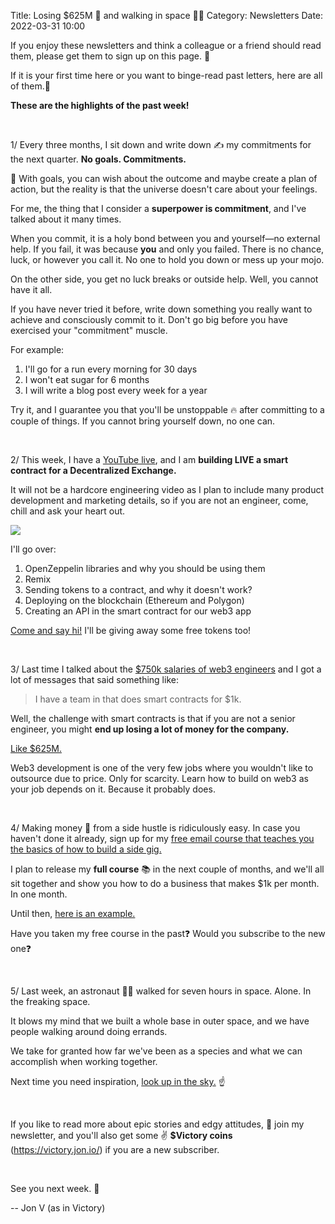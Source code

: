 Title: Losing $625M 💸 and walking in space 👨‍🚀
Category: Newsletters 
Date: 2022-03-31 10:00

If you enjoy these newsletters and think a colleague or a friend should read them, please get them to sign up on this page. 📝

If it is your first time here or you want to binge-read past letters, here are all of them.📰

**These are the highlights of the past week!**

<br>

1/ Every three months, I sit down and write down ✍️ my commitments for the next quarter. **No goals. Commitments.**

🎯 With goals, you can wish about the outcome and maybe create a plan of action, but the reality is that the universe doesn't care about your feelings.

For me, the thing that I consider a **superpower is commitment**, and I've talked about it many times.

When you commit, it is a holy bond between you and yourself—no external help. If you fail, it was because **you** and only you failed. There is no chance, luck, or however you call it. No one to hold you down or mess up your mojo.

On the other side, you get no luck breaks or outside help. Well, you cannot have it all.

If you have never tried it before, write down something you really want to achieve and consciously commit to it. Don't go big before you have exercised your "commitment" muscle.

For example:

1. I'll go for a run every morning for 30 days
2. I won't eat sugar for 6 months
3. I will write a blog post every week for a year

Try it, and I guarantee you that you'll be unstoppable 🔥 after committing to a couple of things. If you cannot bring yourself down, no one can.

<br>

2/ This week, I have a [YouTube live](https://www.youtube.com/watch?v=bW650irzNlw), and I am **building LIVE a smart contract for a Decentralized Exchange.**

It will not be a hardcore engineering video as I plan to include many product development and marketing details, so if you are not an engineer, come, chill and ask your heart out.

![](https://sendfoxprod.b-cdn.net/media/1mUVtwr0cb4Lbxe9sK2MHTeufbGrHj58WXRNLmW216325)

I'll go over:

1. OpenZeppelin libraries and why you should be using them
2. Remix
3. Sending tokens to a contract, and why it doesn't work?
4. Deploying on the blockchain (Ethereum and Polygon)
5. Creating an API in the smart contract for our web3 app

[Come and say hi!](https://www.youtube.com/watch?v=bW650irzNlw) I'll be giving away some free tokens too!

<br>

3/ Last time I talked about the [$750k salaries of web3 engineers](https://jon.io/750k-salaries-and-raising-money-with-nfts) and I got a lot of messages that said something like:

> I have a team in <insert your favorite outsource country> that does smart contracts for $1k.

Well, the challenge with smart contracts is that if you are not a senior engineer, you might **end up losing a lot of money for the company.**

[Like $625M.](https://www.theverge.com/2022/3/29/23001620/sky-mavis-axie-infinity-ronin-blockchain-validation-defi-hack-nft)

Web3 development is one of the very few jobs where you wouldn't like to outsource due to price. Only for scarcity. Learn how to build on web3 as your job depends on it. Because it probably does.

<br>
  
4/ Making money 💸 from a side hustle is ridiculously easy. In case you haven't done it already, sign up for my [free email course that teaches you the basics of how to build a side gig.](https://jon.io/pages/built-to-fail)

I plan to release my **full course** 📚 in the next couple of months, and we'll all sit together and show you how to do a business that makes $1k per month. In one month.

Until then, [here is an example.](https://twitter.com/landforce/status/1509191770541723649?t=0IRGvUbtJYKqtcs3VYw0wQ&s=19)

Have you taken my free course in the past❓ Would you subscribe to the new one❓

<br>

5/ Last week, an astronaut 👨‍🚀 walked for seven hours in space. Alone. In the freaking space.

It blows my mind that we built a whole base in outer space, and we have people walking around doing errands.

We take for granted how far we've been as a species and what we can accomplish when working together.

Next time you need inspiration, [look up in the sky.](https://www.cnn.com/2022/03/23/world/iss-chari-maurer-spacewalk-scn/index.html) ☝️
  
<br>

If you like to read more about epic stories and edgy attitudes, 📩 join my newsletter, and you'll also get some ✌️ **$Victory coins** (https://victory.jon.io/) if you are a new subscriber.

<br>

See you next week. 🚀

-- Jon V (as in Victory)
